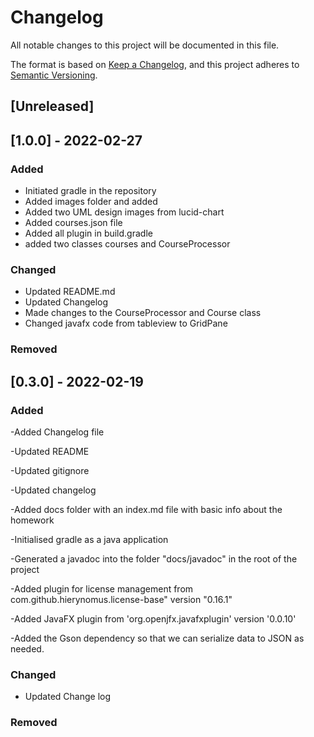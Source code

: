 # Changelog
All notable changes to this project will be documented in this file.

The format is based on [Keep a Changelog](https://keepachangelog.com/en/1.0.0/),
and this project adheres to [Semantic Versioning](https://semver.org/spec/v2.0.0.html).

## [Unreleased]
## [1.0.0] - 2022-02-27
### Added
- Initiated gradle in the repository
- Added images folder and added
- Added two UML design images from lucid-chart
- Added courses.json file
- Added all plugin in build.gradle
- added two classes courses and CourseProcessor

### Changed
- Updated README.md
- Updated Changelog 
- Made changes to the CourseProcessor and Course class
- Changed javafx code from tableview to GridPane 
### Removed

## [0.3.0] - 2022-02-19
### Added
-Added Changelog file

-Updated README

-Updated gitignore

-Updated changelog

-Added docs folder with an index.md file with basic info about the homework

-Initialised gradle  as a java application

-Generated a javadoc into the folder "docs/javadoc" in the root of the project

-Added plugin for license management from com.github.hierynomus.license-base" version "0.16.1"

-Added JavaFX plugin from 'org.openjfx.javafxplugin' version '0.0.10'

-Added the Gson dependency so that we can serialize data to JSON as needed.

### Changed
- Updated Change log

### Removed

